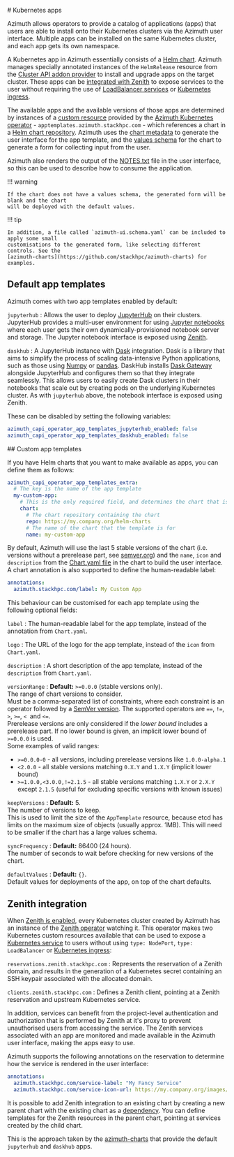 # Kubernetes apps

Azimuth allows operators to provide a catalog of applications (apps) that users are able to
install onto their Kubernetes clusters via the Azimuth user interface. Multiple apps can
be installed on the same Kubernetes cluster, and each app gets its own namespace.

A Kubernetes app in Azimuth essentially consists of a
[Helm chart](https://helm.sh/docs/topics/charts/). Azimuth manages specially annotated instances
of the `HelmRelease` resource from the
[Cluster API addon provider](https://github.com/stackhpc/cluster-api-addon-provider) to install
and upgrade apps on the target cluster. These apps can be [integrated with Zenith](#zenith-integration)
to expose services to the user without requiring the use of
[LoadBalancer services](https://kubernetes.io/docs/concepts/services-networking/service/#loadbalancer)
or [Kubernetes ingress](https://kubernetes.io/docs/concepts/services-networking/ingress/).

The available apps and the available versions of those apps are determined by instances of a
[custom resource](https://kubernetes.io/docs/concepts/extend-kubernetes/api-extension/custom-resources/)
provided by the
[Azimuth Kubernetes operator](https://github.com/stackhpc/azimuth-capi-operator) -
`apptemplates.azimuth.stackhpc.com` - which references a chart in a
[Helm chart repository](https://helm.sh/docs/topics/chart_repository/). Azimuth uses the
[chart metadata](https://helm.sh/docs/topics/charts/#the-chartyaml-file) to generate the user
interface for the app template, and the [values schema](https://helm.sh/docs/topics/charts/#schema-files)
for the chart to generate a form for collecting input from the user.

Azimuth also renders the output of the [NOTES.txt](https://helm.sh/docs/chart_template_guide/notes_files/)
file in the user interface, so this can be used to describe how to consume the application.

!!! warning

    If the chart does not have a values schema, the generated form will be blank and the chart
    will be deployed with the default values.

!!! tip

    In addition, a file called `azimuth-ui.schema.yaml` can be included to apply some small
    customisations to the generated form, like selecting different controls. See the
    [azimuth-charts](https://github.com/stackhpc/azimuth-charts) for examples.

## Default app templates

Azimuth comes with two app templates enabled by default:

`jupyterhub`
: Allows the user to deploy [JupyterHub](https://jupyter.org/hub) on their clusters. JupyterHub
  provides a multi-user environment for using [Jupyter notebooks](https://jupyter.org/) where
  each user gets their own dynamically-provisioned notebook server and storage. The Jupyter
  notebook interface is exposed using [Zenith](./zenith.md).

`daskhub`
: A JupyterHub instance with [Dask](https://www.dask.org/) integration. Dask is a library that aims
  to simplify the process of scaling data-intensive Python applications, such as those using
  [Numpy](https://numpy.org/) or [pandas](https://pandas.pydata.org/). DaskHub installs
  [Dask Gateway](https://gateway.dask.org/) alongside JupyterHub and configures them so that
  they integrate seamlessly. This allows users to easily create Dask clusters in their notebooks
  that scale out by creating pods on the underlying Kubernetes cluster. As with `jupyterhub`
  above, the notebook interface is exposed using Zenith.

These can be disabled by setting the following variables:

```yaml  title="environments/my-site/inventory/group_vars/all/variables.yml"
azimuth_capi_operator_app_templates_jupyterhub_enabled: false
azimuth_capi_operator_app_templates_daskhub_enabled: false
```

## Custom app templates

If you have Helm charts that you want to make available as apps, you can define them as follows:

```yaml  title="environments/my-site/inventory/group_vars/all/variables.yml"
azimuth_capi_operator_app_templates_extra:
  # The key is the name of the app template
  my-custom-app:
    # This is the only required field, and determines the chart that is used
    chart:
      # The chart repository containing the chart
      repo: https://my.company.org/helm-charts
      # The name of the chart that the template is for
      name: my-custom-app
```

By default, Azimuth will use the last 5 stable versions of the chart (i.e. versions without a
prerelease part, see [semver.org](https://semver.org/)) and the `name`, `icon` and `description`
from the [Chart.yaml file](https://helm.sh/docs/topics/charts/#the-chartyaml-file) in the chart
to build the user interface. A chart annotation is also supported to define the human-readable
label:

```yaml  title="my-chart/Chart.yaml"
annotations:
  azimuth.stackhpc.com/label: My Custom App
```

This behaviour can be customised for each app template using the following optional fields:

`label`
: The human-readable label for the app template, instead of the annotation from `Chart.yaml`.

`logo`
: The URL of the logo for the app template, instead of the `icon` from `Chart.yaml`.

`description`
: A short description of the app template, instead of the `description` from `Chart.yaml`.

`versionRange`
: **Default:** `>=0.0.0` (stable versions only).  
  The range of chart versions to consider.  
  Must be a comma-separated list of constraints, where each constraint is an operator followed
  by a [SemVer version](https://semver.org). The supported operators are `==`, `!=`, `>`, `>=`,
  `< `and `<=`.  
  Prerelease versions are only considered if the _lower bound_ includes a prerelease part.
  If no lower bound is given, an implicit lower bound of `>=0.0.0` is used.  
  Some examples of valid ranges:
  <ul>
    <li><code>>=0.0.0-0</code> - all versions, including prerelease versions like <code>1.0.0-alpha.1</code></li>
    <li>
      <code><2.0.0</code> - all stable versions matching <code>0.X.Y</code> and <code>1.X.Y</code> (implicit lower bound)
    </li>
    <li>
        <code>>=1.0.0,<3.0.0,!=2.1.5</code> - all stable versions matching <code>1.X.Y</code> or
        <code>2.X.Y</code> except <code>2.1.5</code> (useful for excluding specific versions with
        known issues)
  </ul>

`keepVersions`
: **Default:** 5.  
  The number of versions to keep.  
  This is used to limit the size of the `AppTemplate` resource, because etcd has limits on the
  maximum size of objects (usually approx. 1MB). This will need to be smaller if the chart
  has a large values schema.

`syncFrequency`
: **Default:** 86400 (24 hours).  
  The number of seconds to wait before checking for new versions of the chart.

`defaultValues`
: **Default:** `{}`.  
  Default values for deployments of the app, on top of the chart defaults.

## Zenith integration

When [Zenith is enabled](./zenith.md), every Kubernetes cluster created by Azimuth has an
instance of the [Zenith operator](https://github.com/stackhpc/zenith/tree/main/operator) watching
it. This operator makes two Kubernetes custom resources available that can be used to expose a
[Kubernetes service](https://kubernetes.io/docs/concepts/services-networking/service/) to users
without using `type: NodePort`, `type: LoadBalancer` or
[Kubernetes ingress](https://kubernetes.io/docs/concepts/services-networking/ingress/):

`reservations.zenith.stackhpc.com`
: Represents the reservation of a Zenith domain, and results in the generation of a
  Kubernetes secret containing an SSH keypair associated with the allocated domain.

`clients.zenith.stackhpc.com`
: Defines a Zenith client, pointing at a Zenith reservation and upstream Kubernetes service.

In addition, services can benefit from the project-level authentication and authorization
that is performed by Zenith at it's proxy to prevent unauthorised users from accessing the
service. The Zenith services associated with an app are monitored and made available in the
Azimuth user interface, making the apps easy to use.

Azimuth supports the following annotations on the reservation to determine how the service
is rendered in the user interface:

```yaml
annotations:
  azimuth.stackhpc.com/service-label: "My Fancy Service"
  azimuth.stackhpc.com/service-icon-url: https://my.company.org/images/my-fancy-service-icon.png
```

It is possible to add Zenith integration to an existing chart by creating a new parent chart
with the existing chart as a [dependency](https://helm.sh/docs/chart_best_practices/dependencies/).
You can define templates for the Zenith resources in the parent chart, pointing at services
created by the child chart.

This is the approach taken by the [azimuth-charts](https://github.com/stackhpc/azimuth-charts)
that provide the default `jupyterhub` and `daskhub` apps.

